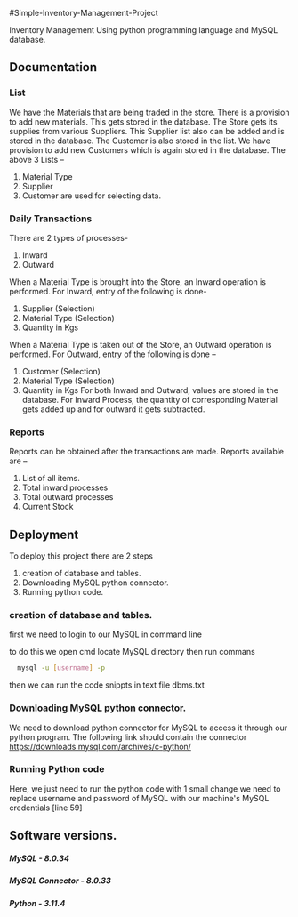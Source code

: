 
#Simple-Inventory-Management-Project

Inventory Management Using python programming language and MySQL database.




## Documentation

### List

We have the Materials that are being traded in the store. There is a provision to add new materials. This gets stored in the database.
The Store gets its supplies from various Suppliers. This Supplier list also can be added and is stored in the database.
The Customer is also stored in the list. We have provision to add new Customers which is again stored in the database.
The above 3 Lists –
1.	Material Type
2.	Supplier  
3.	Customer
are used for selecting data.

### Daily Transactions

There are 2 types of processes-
1.	Inward
2.	Outward

When a Material Type is brought into the Store, an Inward operation is performed. For Inward, entry of the following is done-
1.	Supplier (Selection)
2.	Material Type (Selection)
3.	Quantity in Kgs

When a Material Type is taken out of the Store, an Outward operation is performed. For Outward, entry of the following is done – 
1.	Customer (Selection)
2.	Material Type (Selection)
3.	Quantity in Kgs 
For both Inward and Outward, values are stored in the database. For Inward Process, the quantity of corresponding Material gets added up and for outward it gets subtracted.

### Reports

Reports can be obtained after the transactions are made. Reports available are –
1. List of all items.
2. Total inward processes
3. Total outward processes
4. Current Stock






## Deployment

To deploy this project there are 2 steps
1. creation of database and tables.
3. Downloading MySQL python connector.
2. Running python code.

### creation of database and tables.

first we need to login to our MySQL in command line

to do this we open cmd locate MySQL directory then run commans

```bash
  mysql -u [username] -p
```
then we can run the code snippts in text file dbms.txt

### Downloading MySQL python connector.
We need to download python connector for MySQL to access it through our python program. The following link should contain the connector
https://downloads.mysql.com/archives/c-python/

### Running Python code

Here, we just need to run the python code with 1 small change
we need to replace username and password of MySQL with our machine's MySQL credentials [line 59]
## Software versions.

##### MySQL - 8.0.34
##### MySQL Connector - 8.0.33 
##### Python - 3.11.4

